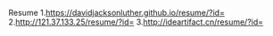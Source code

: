 Resume 
1.https://davidjacksonluther.github.io/resume/?id=
2.http://121.37.133.25/resume/?id=
3.http://ideartifact.cn/resume/?id=
